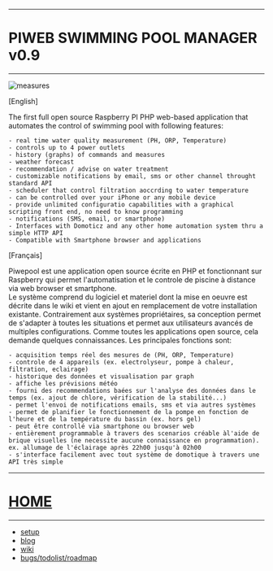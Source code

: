 ---------------------------------------------------------
# PIWEB SWIMMING POOL MANAGER v0.9
---------------------------------------------------------

![measures](https://github.com/infrafast/piwebpool/raw/gh-pages/wiki/measures.png)

[English]

The first full open source Raspberry PI PHP web-based application that automates the control of swimming pool with following features:

    - real time water quality measurement (PH, ORP, Temperature)
    - controls up to 4 power outlets
    - history (graphs) of commands and measures
    - weather forecast 
    - recommendation / advise on water treatment
    - customizable notifications by email, sms or other channel throught standard API
    - scheduler that control filtration aoccrding to water temperature
    - can be controlled over your iPhone or any mobile device
    - provide unlimited configuratio capabilities with a graphical scripting front end, no need to know programming
    - notifications (SMS, email, or smartphone)
    - Interfaces with Domoticz and any other home automation system thru a simple HTTP API
    - Compatible with Smartphone browser and applications

[Français]

Piwepool est une application open source écrite en PHP et fonctionnant sur Raspberry qui permet l'automatisation et le controle de piscine à distance via web browser et smartphone.  
Le système comprend du logiciel et materiel dont la mise en oeuvre est décrite dans le wiki et vient en ajout en remplacement de votre installation existante. 
Contrairement aux systèmes propriétaires, sa conception permet de s'adapter à toutes les situations et permet aux utilisateurs avancés de multiples configurations. 
Comme toutes les applications open source, cela demande quelques connaissances. Les principales fonctions sont:

    - acquisition temps réel des mesures de (PH, ORP, Temperature)
    - controle de 4 appareils (ex. electrolyseur, pompe à chaleur, filtration, eclairage)
    - historique des données et visualisation par graph
    - affiche les prévisions météo
    - fourni des recommendations baées sur l'analyse des données dans le temps (ex. ajout de chlore, vérification de la stabilité...)
    - permet l'envoi de notifications emails, sms et via autres systèmes
    - permet de planifier le fonctionnement de la pompe en fonction de l'heure et de la température du bassin (ex. hors gel)
    - peut être controllé via smartphone ou browser web
    - entièrement programmable à travers des scenarios créable àl'aide de brique visuelles (ne necessite aucune connaissance en programmation). ex. allumage de l'éclairage après 22h00 jusqu'à 02h00
    - s'interface facilement avec tout système de domotique à travers une API très simple

---------------------------------------------------------
# [HOME](http://piwebpool.infrafast.com)
---------------------------------------------------------
- [setup](https://github.com/infrafast/piwebpool/wiki/Setup)   
- [blog](https://infrafast.github.io/)
- [wiki](https://github.com/infrafast/piwebpool/wiki) 
- [bugs/todolist/roadmap](https://github.com/infrafast/piwebpool/issues)   

